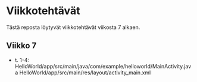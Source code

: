 # Viikkotehtävät
Tästä reposta löytyvät viikkotehtävät viikosta 7 alkaen.

## Viikko 7
* t. 1-4: 
    HelloWorld/app/src/main/java/com/example/helloworld/MainActivity.java
    HelloWorld/app/src/main/res/layout/activity_main.xml